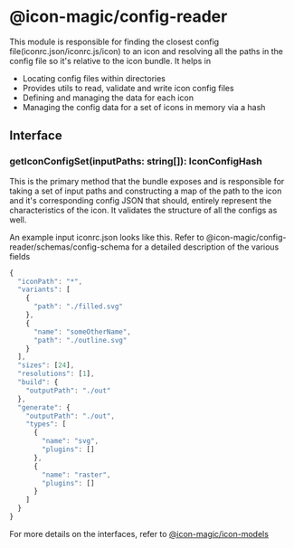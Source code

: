 # @icon-magic/config-reader

This module is responsible for finding the closest config
file(iconrc.json/iconrc.js/icon) to an icon and resolving all the paths in the
config file so it's relative to the icon bundle. It helps in

- Locating config files within directories
- Provides utils to read, validate and write icon config files
- Defining and managing the data for each icon
- Managing the config data for a set of icons in memory via a hash

## Interface

### getIconConfigSet(inputPaths: string[]): IconConfigHash

This is the primary method that the bundle exposes and is responsible for taking
a set of input paths and constructing a map of the path to the icon and it's
corresponding config JSON that should, entirely represent the characteristics of
the icon. It validates the structure of all the configs as well.

An example input iconrc.json looks like this. Refer to
@icon-magic/config-reader/schemas/config-schema for a detailed description of
the various fields

```typescript
{
  "iconPath": "*",
  "variants": [
    {
      "path": "./filled.svg"
    },
    {
      "name": "someOtherName",
      "path": "./outline.svg"
    }
  ],
  "sizes": [24],
  "resolutions": [1],
  "build": {
    "outputPath": "./out"
  },
  "generate": {
    "outputPath": "./out",
    "types": [
      {
        "name": "svg",
        "plugins": []
      },
      {
        "name": "raster",
        "plugins": []
      }
    ]
  }
}

```

For more details on the interfaces, refer to [@icon-magic/icon-models](../icon-models/README.md)
